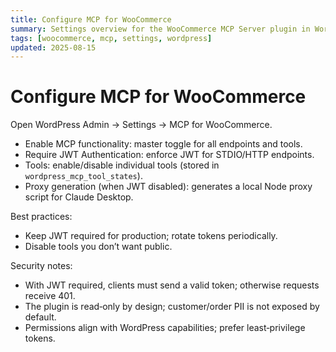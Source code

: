 ```yaml
---
title: Configure MCP for WooCommerce
summary: Settings overview for the WooCommerce MCP Server plugin in WordPress.
tags: [woocommerce, mcp, settings, wordpress]
updated: 2025-08-15
---
```


# Configure MCP for WooCommerce

Open WordPress Admin → Settings → MCP for WooCommerce.

- Enable MCP functionality: master toggle for all endpoints and tools.
- Require JWT Authentication: enforce JWT for STDIO/HTTP endpoints.
- Tools: enable/disable individual tools (stored in `wordpress_mcp_tool_states`).
- Proxy generation (when JWT disabled): generates a local Node proxy script for Claude Desktop.

Best practices:
- Keep JWT required for production; rotate tokens periodically.
- Disable tools you don’t want public.

Security notes:
- With JWT required, clients must send a valid token; otherwise requests receive 401.
- The plugin is read‑only by design; customer/order PII is not exposed by default.
- Permissions align with WordPress capabilities; prefer least‑privilege tokens.

<script type="application/ld+json">
{
  "@context":"https://schema.org",
  "@type":"TechArticle",
  "headline":"Configure WooCommerce MCP Server (MCP for WooCommerce)",
  "about":"WordPress settings for the WooCommerce MCP plugin",
  "dateModified":"2025-08-15",
  "mainEntityOfPage":{"@type":"WebPage","@id":"https://iosdevsk.github.io/mcp-for-woocommerce/woocommerce-mcp-server/configure"}
}
</script>
